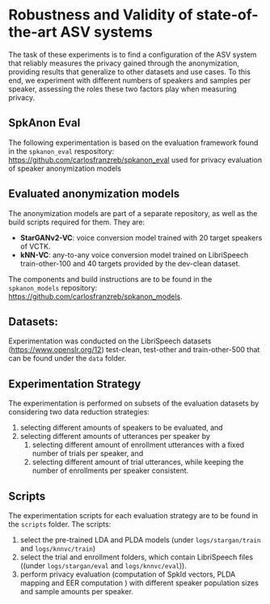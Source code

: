 # Robustness and Validity of state-of-the-art ASV systems

 The task of these experiments is to find a configuration of the ASV system that reliably measures the privacy gained through the anonymization, providing results that generalize to other datasets and use cases. To this end, we experiment with different numbers of speakers and samples per speaker, assessing the roles these two factors play when measuring privacy.

## SpkAnon Eval

The following experimentation is based on the evaluation framework found in the `spkanon_eval` respository: 
https://github.com/carlosfranzreb/spkanon_eval used for privacy evaluation of speaker anonymization models

## Evaluated anonymization models

The anonymization models are part of a separate repository, as well as the build scripts required for them. They are:

- **StarGANv2-VC**: voice conversion model trained with 20 target speakers of VCTK.
- **kNN-VC**: any-to-any voice conversion model trained on LibriSpeech train-other-100 and 40 targets provided by the dev-clean dataset.

The components and build instructions are to be found in the `spkanon_models` repository: <https://github.com/carlosfranzreb/spkanon_models>.

## Datasets:

Experimentation was conducted on the LibriSpeech datasets (https://www.openslr.org/12) test-clean, test-other and train-other-500 that can be found under the `data` folder.

## Experimentation Strategy


The experimentation is performed on subsets of the evaluation datasets by considering two data reduction strategies:
1. selecting different amounts of speakers to be evaluated, and
2. selecting different amounts of utterances per speaker by
    1. selecting different amount of enrollment utterances with a fixed number of trials per speaker, and 
    2. selecting different amount of trial utterances, while keeping the number of enrollments per speaker consistent.

## Scripts

The experimentation scripts for each evaluation strategy are to be found in the `scripts` folder. The scripts:
1. select the pre-trained LDA and PLDA models (under `logs/stargan/train` and `logs/knnvc/train`)
2. select the trial and enrollment folders, which contain LibriSpeech files ((under `logs/stargan/eval` and `logs/knnvc/eval`)).
3. perform privacy evaluation (computation of SpkId vectors, PLDA mapping and EER computation ) with different speaker population sizes and sample amounts per speaker. 